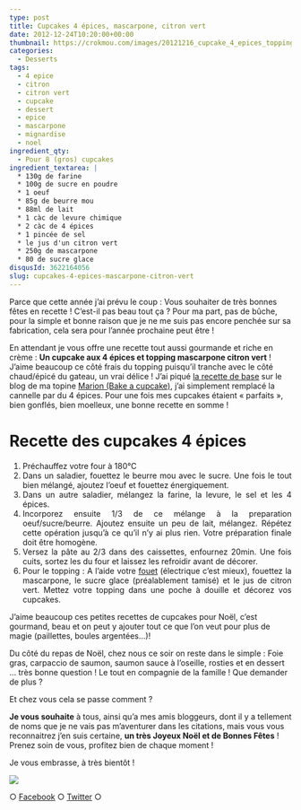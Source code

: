 ```yaml
---
type: post
title: Cupcakes 4 épices, mascarpone, citron vert
date: 2012-12-24T10:20:00+00:00
thumbnail: https://crokmou.com/images/20121216_cupcake_4_epices_topping_mascarpone_citron_vert_00321.jpg
categories:
  - Desserts
tags:
  - 4 epice
  - citron
  - citron vert
  - cupcake
  - dessert
  - epice
  - mascarpone
  - mignardise
  - noel
ingredient_qty:
  - Pour 8 (gros) cupcakes
ingredient_textarea: |
  * 130g de farine
  * 100g de sucre en poudre
  * 1 oeuf
  * 85g de beurre mou
  * 88ml de lait
  * 1 càc de levure chimique
  * 2 càc de 4 épices
  * 1 pincée de sel
  * le jus d'un citron vert
  * 250g de mascarpone
  * 80 de sucre glace
disqusId: 3622164056
slug: cupcakes-4-epices-mascarpone-citron-vert
---
```


Parce que cette année j’ai prévu le coup : Vous souhaiter de très bonnes fêtes en recette ! C’est-il pas beau tout ça ? Pour ma part, pas de bûche, pour la simple et bonne raison que je ne me suis pas encore penchée sur sa fabrication, cela sera pour l’année prochaine peut être !

En attendant je vous offre une recette tout aussi gourmande et riche en crème : **Un cupcake aux 4 épices et topping mascarpone citron vert** ! J’aime beaucoup ce côté frais du topping puisqu’il tranche avec le côté chaud/épicé du gateau, un vrai délice ! J’ai piqué [la recette de base](http://bakeacupcake.canalblog.com/archives/2012/01/25/23336037.html) sur le blog de ma topine [Marion (Bake a cupcake)](http://bakeacupcake.canalblog.com/), j’ai simplement remplacé la cannelle par du 4 épices. Pour une fois mes cupcakes étaient « parfaits », bien gonflés, bien moelleux, une bonne recette en somme !

# **Recette des cupcakes 4 épices**

<div style="text-align: justify;">

1.  Préchauffez votre four à 180°C
2.  Dans un saladier, fouettez le beurre mou avec le sucre. Une fois le tout bien mélangé, ajoutez l’oeuf et fouettez énergiquement.
3.  Dans un autre saladier, mélangez la farine, la levure, le sel et les 4 épices.
4.  Incorporez ensuite 1/3 de ce mélange à la preparation oeuf/sucre/beurre. Ajoutez ensuite un peu de lait, mélangez. Répétez cette opération jusqu’à ce qu’il n’y ai plus rien. Votre préparation finale doit être homogène.
5.  Versez la pâte au 2/3 dans des caissettes, enfournez 20min. Une fois cuits, sortez les du four et laissez les refroidir avant de décorer.
6.  Pour le topping : A l’aide votre [fouet](http://www.rueducommerce.fr/index/ustensile%20Fouet%20inox) (électrique c’est mieux), fouettez la mascarpone, le sucre glace (préalablement tamisé) et le jus de citron vert. Mettez votre topping dans une poche à douille et décorez vos cupcakes.

</div>

J’aime beaucoup ces petites recettes de cupcakes pour Noël, c’est gourmand, beau et on peut y ajouter tout ce que l’on veut pour plus de magie (paillettes, boules argentées…)!

Du côté du repas de Noël, chez nous ce soir on reste dans le simple : Foie gras, carpaccio de saumon, saumon sauce à l’oseille, rosties et en dessert … très bonne question ! Le tout en compagnie de la famille ! Que demander de plus ?

Et chez vous cela se passe comment ?

**Je vous souhaite** à tous, ainsi qu’a mes amis bloggeurs, dont il y a tellement de noms que je ne vais pas m’aventurer dans les citations, mais vous vous reconnaitrez j’en suis certaine, **un très Joyeux Noël et de Bonnes Fêtes** ! Prenez soin de vous, profitez bien de chaque moment !

Je vous embrasse, à très bientôt !

[![](http://www.crokmou.com/wp-content/uploads/2012/12/20121216_cupcake_4_epices_topping_mascarpone_citron_vert_0045-200x3001-200x300.jpg)](http://www.crokmou.com/wp-content/uploads/2012/12/20121216_cupcake_4_epices_topping_mascarpone_citron_vert_0045-200x3001.jpg)

○ [Facebook](https://www.facebook.com/crokmou.blog) ○ [Twitter](https://twitter.com/Crokmou) ○
